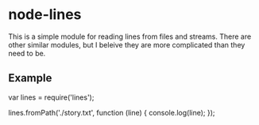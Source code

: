# node-lines

This is a simple module for reading lines from files and streams.
There are other similar modules, but I beleive they are
more complicated than they need to be.

## Example

var lines = require('lines');

lines.fromPath('./story.txt', function (line) {
  console.log(line);
});
